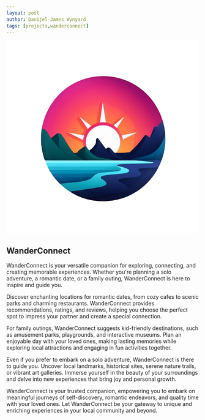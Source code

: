 ```yaml
---
layout: post
author: Danijel-James Wynyard
tags: [projects,wanderconnect]
---
```


![WanderConnect Logo](/assets/images/wanderconnect/wanderconnect_logo.png)

## WanderConnect

WanderConnect is your versatile companion for exploring, connecting, and creating memorable experiences. Whether you're planning a solo adventure, a romantic date, or a family outing, WanderConnect is here to inspire and guide you.

Discover enchanting locations for romantic dates, from cozy cafes to scenic parks and charming restaurants. WanderConnect provides recommendations, ratings, and reviews, helping you choose the perfect spot to impress your partner and create a special connection.

For family outings, WanderConnect suggests kid-friendly destinations, such as amusement parks, playgrounds, and interactive museums. Plan an enjoyable day with your loved ones, making lasting memories while exploring local attractions and engaging in fun activities together.

Even if you prefer to embark on a solo adventure, WanderConnect is there to guide you. Uncover local landmarks, historical sites, serene nature trails, or vibrant art galleries. Immerse yourself in the beauty of your surroundings and delve into new experiences that bring joy and personal growth.

WanderConnect is your trusted companion, empowering you to embark on meaningful journeys of self-discovery, romantic endeavors, and quality time with your loved ones. Let WanderConnect be your gateway to unique and enriching experiences in your local community and beyond.